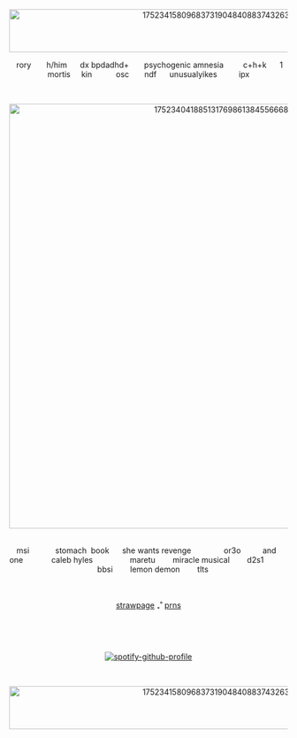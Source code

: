 ‎ <p align="center"><img width="732" height="78" alt="17523415809683731904840883743263" src="https://github.com/user-attachments/assets/811390fe-bf48-4405-a1a6-455a0c8433b3" />

<p align="center">‎   rory ‎ ‎ ‎ ‎ ‎ ‎ h/him‎ ‎ ‎ ‎ ‎ ‎ ‎dx bpdadhd‎+ ‎‎ ‎‎ ‎‎ ‎‎ ‎‎ ‎‎ ‎psychogenic amnesia ‎ ‎‎ ‎‎ ‎‎ ‎ ‎ ‎ ‎ c+h+k‎ ‎ ‎ ‎ ‎ ‎ 1‎ ‎mortis ‎ ‎  ‎ ‎ kin ‎ ‎ ‎‎ ‎‎ ‎‎ ‎‎ ‎ ‎ ‎ ‎ osc ‎ ‎ ‎ ‎ ‎ ‎ ndf‎ ‎ ‎ ‎ ‎ ‎ unusualyikes‎ ‎ ‎ ‎ ‎ ‎ ‎ ‎ ‎ ‎ ipx 

‎ <p align="center"><img width="768" height="768" alt="17523404188513176986138455666858" src="https://github.com/user-attachments/assets/b8c7e0ad-d630-4318-8629-c3ab6c9f663f" />
 ‎ ‎ ‎ ‎ ‎ ‎ ‎ ‎‎ ‎ 
 <p align="center">‎   msi‎ ‎ ‎ ‎ ‎ ‎ ‎ ‎ ‎ ‎ ‎ ‎ stomach‎ ‎  book‎ ‎ ‎ ‎ ‎ ‎ she wants revenge‎ ‎ ‎‎ ‎ ‎ ‎ ‎ ‎ ‎ ‎  ‎ ‎ ‎ ‎ ‎ or3o‎‎ ‎‎ ‎ ‎ ‎ ‎ ‎  ‎‎ ‎  ‎ and‎ ‎ ‎ ‎  one‎ ‎ ‎ ‎ ‎‎ ‎ ‎ ‎ ‎ ‎  ‎ ‎ ‎ ‎caleb hyles‎ ‎ ‎ ‎ ‎ ‎ ‎ ‎ ‎ ‎ ‎ ‎ ‎ ‎ ‎ ‎ ‎ ‎maretu‎ ‎ ‎ ‎ ‎ ‎ ‎ ‎ miracle musical‎ ‎ ‎ ‎ ‎ ‎ ‎ ‎ d2s1‎ ‎ ‎ ‎ ‎ ‎ ‎ ‎ ‎ ‎ ‎ ‎ ‎ ‎ ‎ ‎ bbsi‎ ‎ ‎ ‎ ‎ ‎ ‎ ‎ lemon demon‎ ‎ ‎ ‎ ‎ ‎ ‎ ‎ tlts
  
ㅤ <p align="center">[strawpage](https://paperpuppeteer.straw.page) ₊˚‎ [prns](https://en.pronouns.page/@paperpuppeteer)

 ‎ ‎ ‎ ‎ ‎ ‎ ‎ ‎ ‎ 
 ‎ 


‎ ‎ <p align="center">[![spotify-github-profile](https://spotify-github-profile.kittinanx.com/api/view?uid=31ocx5nuhqpzhylmbpjmm5t6cubm&cover_image=true&theme=novatorem&show_offline=false&background_color=121212&interchange=false&bar_color=0000ff&bar_color_cover=false)](https://github.com/kittinan/spotify-github-profile)

‎ ‎ <p align="center"><img width="732" height="78" alt="17523415809683731904840883743263" src="https://github.com/user-attachments/assets/811390fe-bf48-4405-a1a6-455a0c8433b3" />
